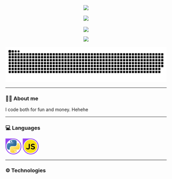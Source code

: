 <p align="center">
  <img src="https://capsule-render.vercel.app/api?type=waving&color=auto&theme=cobalt&height=300&text=Hi%20there!%20👋&desc=My%20name%20is%20Ram%20Railey%20Alin&fontSize=50" />
</p>

<p align="center">
  <a href="https://github.com/VulpritProoze/github-readme-stats">
    <img src="https://github-readme-stats.vercel.app/api?username=VulpritProoze&show_icons=true&theme=midnight-purple" />
  </a>
</p>

<p align="center">
  <a href="https://github.com/VulpritProoze/github-readme-stats">
    <img align="center" src="https://github-readme-stats.vercel.app/api/top-langs/?username=VulpritProoze&layout=compact&theme=midnight-purple&exclude_repo=boxModel,testtst123123" />
  </a>
</p>

<p align="center">
  <a href="https://github.com/VulpritProoze/github-readme-stats">
    <img src="https://github-readme-stats.vercel.app/api/wakatime?username=VulpritProoze&layout=compact&theme=midnight-purple&v=2" />
  </a>
</p>

<picture>
  <source media="(prefers-color-scheme: dark)" srcset="https://raw.githubusercontent.com/platane/platane/output/github-contribution-grid-snake-dark.svg">
  <source media="(prefers-color-scheme: light)" srcset="https://raw.githubusercontent.com/platane/platane/output/github-contribution-grid-snake.svg">
  <img alt="github contribution grid snake animation" src="https://raw.githubusercontent.com/platane/platane/output/github-contribution-grid-snake.svg">
</picture>

---

### 🧑‍💻 About me
I code both for fun and money. Hehehe

---

### 💻 Languages
<div>
  <img src="https://github.com/VulpritProoze/VulpritProoze/blob/main/python_logo.png" width="50">
  <img src="https://github.com/VulpritProoze/VulpritProoze/blob/main/js_logo.png" width="50">
</div>

---

### ⚙️ Technologies


